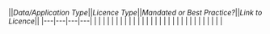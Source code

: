 
||*Data/Application Type*||*Licence Type*||*Mandated or Best Practice?*||*Link to Licence*||
|---|---|---|---|
| | | | |
| | | | |
| | | | |
| | | | |
| | | | |
| | | | |

